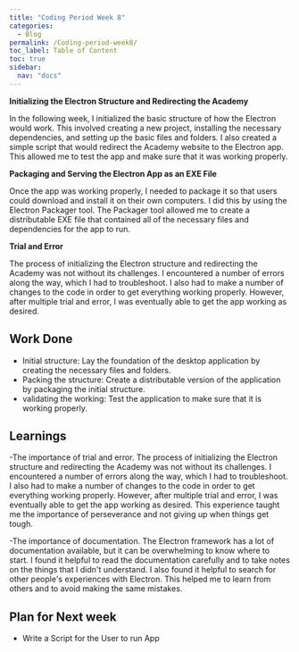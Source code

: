 ```yaml
---
title: "Coding Period Week 8"
categories:
  - Blog
permalink: /Coding-period-week8/
toc_label: Table of Content
toc: true
sidebar:
  nav: "docs"
---
```

**Initializing the Electron Structure and Redirecting the Academy**

In the following week, I initialized the basic structure of how the Electron would work. This involved creating a new project, installing the necessary dependencies, and setting up the basic files and folders. I also created a simple script that would redirect the Academy website to the Electron app. This allowed me to test the app and make sure that it was working properly.

**Packaging and Serving the Electron App as an EXE File**

Once the app was working properly, I needed to package it so that users could download and install it on their own computers. I did this by using the Electron Packager tool. The Packager tool allowed me to create a distributable EXE file that contained all of the necessary files and dependencies for the app to run.

**Trial and Error**

The process of initializing the Electron structure and redirecting the Academy was not without its challenges. I encountered a number of errors along the way, which I had to troubleshoot. I also had to make a number of changes to the code in order to get everything working properly. However, after multiple trial and error, I was eventually able to get the app working as desired.

## Work Done


  - Initial structure: Lay the foundation of the desktop application by creating the necessary files and folders.
  - Packing the structure: Create a distributable version of the application by packaging the initial structure.
  - validating the working: Test the application to make sure that it is working properly.



## Learnings

-The importance of trial and error. The process of initializing the Electron structure and redirecting the Academy was not without its challenges. I encountered a number of errors along the way, which I had to troubleshoot. I also had to make a number of changes to the code in order to get everything working properly. However, after multiple trial and error, I was eventually able to get the app working as desired. This experience taught me the importance of perseverance and not giving up when things get tough.

-The importance of documentation. The Electron framework has a lot of documentation available, but it can be overwhelming to know where to start. I found it helpful to read the documentation carefully and to take notes on the things that I didn't understand. I also found it helpful to search for other people's experiences with Electron. This helped me to learn from others and to avoid making the same mistakes.

## Plan for Next week

- Write a Script for the User to run App
